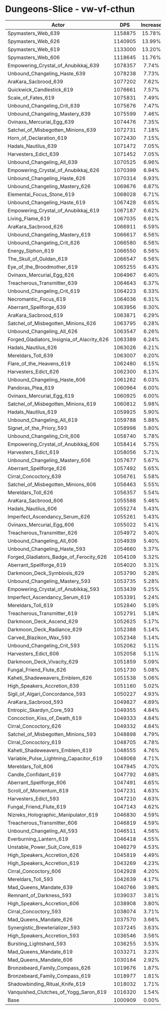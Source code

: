 # Dungeons-Slice - vw-vf-cthun
| Actor | DPS | Increase |
|---|:---:|:---:|
|Spymasters_Web_639|1158875|15.78%|
|Spymasters_Web_626|1140905|13.99%|
|Spymasters_Web_619|1133000|13.20%|
|Spymasters_Web_606|1118645|11.76%|
|Empowering_Crystal_of_Anubikkaj_639|1078357|7.74%|
|Unbound_Changeling_Haste_639|1078238|7.73%|
|AraKara_Sacbrood_639|1077202|7.62%|
|Quickwick_Candlestick_619|1076661|7.57%|
|Scale_of_Fates_619|1075831|7.49%|
|Unbound_Changeling_Crit_639|1075676|7.47%|
|Unbound_Changeling_Mastery_639|1075599|7.46%|
|Ovinaxs_Mercurial_Egg_639|1074476|7.35%|
|Satchel_of_Misbegotten_Minions_639|1072731|7.18%|
|Horn_of_Declaration_619|1072430|7.15%|
|Hadals_Nautilus_639|1071472|7.05%|
|Harvesters_Edict_639|1071452|7.05%|
|Unbound_Changeling_All_639|1070525|6.96%|
|Empowering_Crystal_of_Anubikkaj_626|1070399|6.94%|
|Unbound_Changeling_Haste_626|1070314|6.93%|
|Unbound_Changeling_Mastery_626|1069676|6.87%|
|Elemental_Focus_Stone_619|1068028|6.71%|
|Unbound_Changeling_Haste_619|1067428|6.65%|
|Empowering_Crystal_of_Anubikkaj_619|1067187|6.62%|
|Living_Flame_619|1067035|6.61%|
|AraKara_Sacbrood_626|1066911|6.59%|
|Unbound_Changeling_Mastery_619|1066617|6.56%|
|Unbound_Changeling_Crit_626|1066580|6.56%|
|Energy_Siphon_619|1066550|6.56%|
|The_Skull_of_Guldan_619|1066547|6.56%|
|Eye_of_the_Broodmother_619|1065255|6.43%|
|Ovinaxs_Mercurial_Egg_626|1064967|6.40%|
|Treacherous_Transmitter_639|1064643|6.37%|
|Unbound_Changeling_Crit_619|1064223|6.33%|
|Necromantic_Focus_619|1064036|6.31%|
|Aberrant_Spellforge_639|1063956|6.30%|
|AraKara_Sacbrood_619|1063871|6.29%|
|Satchel_of_Misbegotten_Minions_626|1063795|6.28%|
|Unbound_Changeling_All_626|1063547|6.26%|
|Forged_Gladiators_Insignia_of_Alacrity_626|1063389|6.24%|
|Hadals_Nautilus_626|1063026|6.21%|
|Mereldars_Toll_639|1063007|6.20%|
|Flare_of_the_Heavens_619|1062480|6.15%|
|Harvesters_Edict_626|1062300|6.13%|
|Unbound_Changeling_Haste_606|1061262|6.03%|
|Pandoras_Plea_619|1060964|6.00%|
|Ovinaxs_Mercurial_Egg_619|1060925|6.00%|
|Satchel_of_Misbegotten_Minions_619|1060812|5.98%|
|Hadals_Nautilus_619|1059925|5.90%|
|Unbound_Changeling_All_619|1059788|5.88%|
|Signet_of_the_Priory_593|1058998|5.80%|
|Unbound_Changeling_Crit_606|1058740|5.78%|
|Empowering_Crystal_of_Anubikkaj_606|1058414|5.75%|
|Harvesters_Edict_619|1058056|5.71%|
|Unbound_Changeling_Mastery_606|1057677|5.67%|
|Aberrant_Spellforge_626|1057492|5.65%|
|Cirral_Concoctory_639|1056761|5.58%|
|Satchel_of_Misbegotten_Minions_606|1056463|5.55%|
|Mereldars_Toll_626|1056357|5.54%|
|AraKara_Sacbrood_606|1055588|5.46%|
|Hadals_Nautilus_606|1055274|5.43%|
|Imperfect_Ascendancy_Serum_626|1055261|5.43%|
|Ovinaxs_Mercurial_Egg_606|1055022|5.41%|
|Treacherous_Transmitter_626|1054972|5.40%|
|Unbound_Changeling_All_606|1054939|5.40%|
|Unbound_Changeling_Haste_593|1054660|5.37%|
|Forged_Gladiators_Badge_of_Ferocity_626|1054109|5.32%|
|Aberrant_Spellforge_619|1054020|5.31%|
|Darkmoon_Deck_Symbiosis_629|1053790|5.28%|
|Unbound_Changeling_Mastery_593|1053735|5.28%|
|Empowering_Crystal_of_Anubikkaj_593|1053439|5.25%|
|Imperfect_Ascendancy_Serum_619|1053391|5.24%|
|Mereldars_Toll_619|1052840|5.19%|
|Treacherous_Transmitter_619|1052791|5.18%|
|Darkmoon_Deck_Ascend_629|1052625|5.17%|
|Darkmoon_Deck_Radiance_629|1052388|5.14%|
|Carved_Blazikon_Wax_593|1052348|5.14%|
|Unbound_Changeling_Crit_593|1052062|5.11%|
|Harvesters_Edict_606|1052058|5.11%|
|Darkmoon_Deck_Vivacity_629|1051859|5.09%|
|Fungal_Friend_Flute_626|1051730|5.08%|
|Kaheti_Shadeweavers_Emblem_626|1051538|5.06%|
|High_Speakers_Accretion_639|1051160|5.02%|
|Sigil_of_Algari_Concordance_593|1050227|4.93%|
|AraKara_Sacbrood_593|1049827|4.89%|
|Entropic_Skardyn_Core_593|1049355|4.84%|
|Concoction_Kiss_of_Death_619|1049333|4.84%|
|Cirral_Concoctory_626|1049332|4.84%|
|Satchel_of_Misbegotten_Minions_593|1048898|4.79%|
|Cirral_Concoctory_619|1048705|4.78%|
|Kaheti_Shadeweavers_Emblem_619|1048555|4.76%|
|Variable_Pulse_Lightning_Capacitor_619|1048068|4.71%|
|Mereldars_Toll_606|1047945|4.70%|
|Candle_Confidant_619|1047792|4.68%|
|Aberrant_Spellforge_606|1047491|4.65%|
|Scroll_of_Momentum_619|1047231|4.63%|
|Harvesters_Edict_593|1047210|4.63%|
|Fungal_Friend_Flute_619|1047143|4.62%|
|Nizreks_Holographic_Manipulator_619|1046830|4.59%|
|Treacherous_Transmitter_606|1046819|4.59%|
|Unbound_Changeling_All_593|1046511|4.56%|
|Everburning_Lantern_619|1046418|4.55%|
|Unstable_Power_Suit_Core_619|1046279|4.53%|
|High_Speakers_Accretion_626|1045819|4.49%|
|High_Speakers_Accretion_619|1043269|4.23%|
|Cirral_Concoctory_606|1042928|4.20%|
|Mereldars_Toll_593|1042639|4.17%|
|Mad_Queens_Mandate_639|1040766|3.98%|
|Remnant_of_Darkness_593|1039037|3.81%|
|High_Speakers_Accretion_606|1038908|3.80%|
|Cirral_Concoctory_593|1038074|3.71%|
|Mad_Queens_Mandate_626|1037570|3.66%|
|Synergistic_Brewterializer_593|1037245|3.63%|
|High_Speakers_Accretion_593|1036546|3.56%|
|Bursting_Lightshard_593|1036255|3.53%|
|Mad_Queens_Mandate_619|1033271|3.23%|
|Mad_Queens_Mandate_606|1030184|2.92%|
|Bronzebeard_Family_Compass_626|1019676|1.87%|
|Bronzebeard_Family_Compass_619|1018977|1.81%|
|Shadowbinding_Ritual_Knife_619|1018032|1.71%|
|Vanquished_Clutches_of_Yogg_Saron_619|1016320|1.54%|
|Base|1000909|0.00%|
